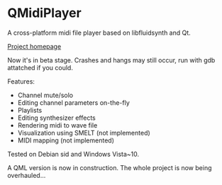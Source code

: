 # QMidiPlayer
A cross-platform midi file player based on libfluidsynth and Qt.

[Project homepage](https://chrisoft.org/QMidiPlayer/)

Now it's in beta stage. Crashes and hangs may still occur, run with gdb attatched if you could.

Features:
* Channel mute/solo
* Editing channel parameters on-the-fly
* Playlists
* Editing synthesizer effects
* Rendering midi to wave file
* Visualization using SMELT (not implemented)
* MIDI mapping (not implemented)

Tested on Debian sid and Windows Vista~10.

A QML version is now in construction. The whole project is now being overhauled...
